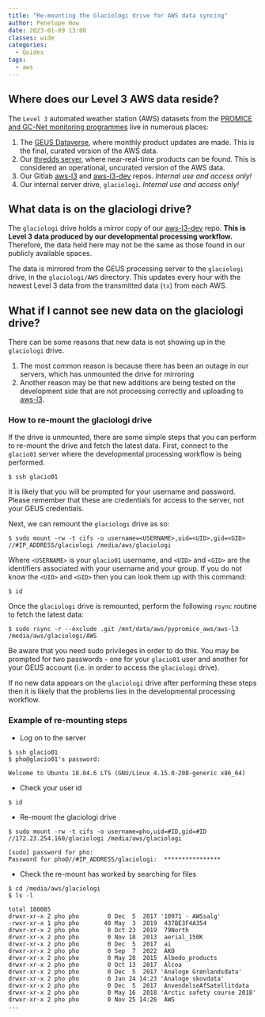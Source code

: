 ```yaml
---
title: "Re-mounting the Glaciologi drive for AWS data syncing"
author: Penelope How
date: 2023-01-09 13:00
classes: wide
categories:
  - Guides
tags: 
  - aws
---
```


## Where does our Level 3 AWS data reside?

The `Level 3` automated weather station (AWS) datasets from the [PROMICE and GC-Net monitoring programmes](https://promice.org) live in numerous places:

1. The [GEUS Dataverse](https://dataverse.geus.dk/dataverse/AWS), where monthly product updates are made. This is the final, curated version of the AWS data. 
2. Our [thredds server](https://thredds.geus.dk), where near-real-time products can be found. This is considered an operational, uncurated version of the AWS data.
3. Our Gitlab [aws-l3](https://geusgitlab.geus.dk/glaciology-and-climate/promice/aws-l3) and [aws-l3-dev](https://geusgitlab.geus.dk/glaciology-and-climate/promice/aws-l3-dev) repos. *Internal use and access only!*
4. Our internal server drive, `glaciologi`. *Internal use and access only!*


## What data is on the glaciologi drive?

The `glaciologi` drive holds a mirror copy of our [aws-l3-dev](https://geusgitlab.geus.dk/glaciology-and-climate/promice/aws-l3-dev) repo. **This is Level 3 data produced by our developmental processing workflow.** Therefore, the data held here may not be the same as those found in our publicly available spaces. 

The data is mirrored from the GEUS processing server to the `glaciologi` drive, in the `glaciologi/AWS` directory. This updates every hour with the newest Level 3 data from the transmitted data (`tx`) from each AWS. 


## What if I cannot see new data on the glaciologi drive?

There can be some reasons that new data is not showing up in the `glaciologi` drive.

1. The most common reason is because there has been an outage in our servers, which has unmounted the drive for mirroring
2. Another reason may be that new additions are being tested on the development side that are not processing correctly and uploading to [aws-l3](https://geusgitlab.geus.dk/glaciology-and-climate/promice/aws-l3).


### How to re-mount the glaciologi drive

If the drive is unmounted, there are some simple steps that you can perform to re-mount the drive and fetch the latest data. First, connect to the `glacio01` server where the developmental processing workflow is being performed.

```
$ ssh glacio01
```

It is likely that you will be prompted for your username and password. Please remember that these are credentials for access to the server, not your GEUS credentials.

Next, we can remount the `glaciologi` drive as so:

```
$ sudo mount -rw -t cifs -o username=<USERNAME>,uid=<UID>,gid=<GID> //#IP_ADDRESS/glaciologi /media/aws/glaciologi
```

Where `<USERNAME>` is your `glacio01` username, and `<UID>` and `<GID>` are the identifiers associated with your username and your group. If you do not know the `<UID>` and `<GID>` then you can look them up with this command:

```
$ id
```

Once the `glaciologi` drive is remounted, perform the following `rsync` routine to fetch the latest data:

```
$ sudo rsync -r --exclude .git /mnt/data/aws/pypromice_aws/aws-l3 /media/aws/glaciologi/AWS
```

Be aware that you need sudo privileges in order to do this. You may be prompted for two passwords - one for your `glacio01` user and another for your GEUS account (i.e. in order to access the `glaciologi` drive).

If no new data appears on the `glaciologi` drive after performing these steps then it is likely that the problems lies in the developmental processing workflow.


### Example of re-mounting steps
- Log on to the server

```
$ ssh glacio01
$ pho@glacio01's password: 

Welcome to Ubuntu 18.04.6 LTS (GNU/Linux 4.15.0-208-generic x86_64)
```

- Check your user id

```
$ id
```

- Re-mount the glaciologi drive

```
$ sudo mount -rw -t cifs -o username=pho,uid=#ID,gid=#ID //172.23.254.160/glaciologi /media/aws/glaciologi

[sudo] password for pho: 
Password for pho@//#IP_ADDRESS/glaciologi:  ****************
```

- Check the re-mount has worked by searching for files

```
$ cd /media/aws/glaciologi
$ ls -l

total 180085
drwxr-xr-x 2 pho pho        0 Dec  5  2017 '10971 - AWSsalg'
-rwxr-xr-x 1 pho pho       40 May  3  2019  437BE3F4A354
drwxr-xr-x 2 pho pho        0 Oct 23  2019  79North
drwxr-xr-x 2 pho pho        0 Nov 18  2013  aerial_150K
drwxr-xr-x 2 pho pho        0 Dec  5  2017  ai
drwxr-xr-x 2 pho pho        0 Sep  7  2022  AKO
drwxr-xr-x 2 pho pho        0 May 28  2015  Albedo_products
drwxr-xr-x 2 pho pho        0 Oct 13  2017  Alcoa
drwxr-xr-x 2 pho pho        0 Dec  5  2017 'Analoge Grønlandsdata'
drwxr-xr-x 2 pho pho        0 Jan 24 14:23 'Analoge skovdata'
drwxr-xr-x 2 pho pho        0 Dec  5  2017  AnvendelseAfSatellitdata
drwxr-xr-x 2 pho pho        0 May 16  2018 'Arctic safety course 2018'
drwxr-xr-x 2 pho pho        0 Nov 25 14:26  AWS
...
```
